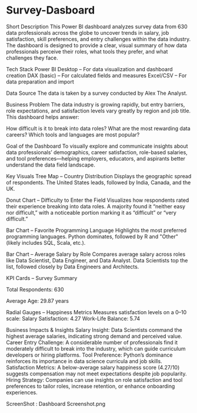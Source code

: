 # Survey-Dasboard

Short Description
This Power BI dashboard analyzes survey data from 630 data professionals across the globe to uncover trends in salary, job satisfaction, skill preferences, and entry challenges within the data industry. The dashboard is designed to provide a clear, visual summary of how data professionals perceive their roles, what tools they prefer, and what challenges they face.

 Tech Stack
Power BI Desktop – For data visualization and dashboard creation
DAX (basic) – For calculated fields and measures
Excel/CSV – For data preparation and import

Data Source
The data is taken by a survey conducted by Alex The Analyst.

Business Problem
The data industry is growing rapidly, but entry barriers, role expectations, and satisfaction levels vary greatly by region and job title. This dashboard helps answer:

How difficult is it to break into data roles?
What are the most rewarding data careers?
Which tools and languages are most popular?

 Goal of the Dashboard
To visually explore and communicate insights about data professionals’ demographics, career satisfaction, role-based salaries, and tool preferences—helping employers, educators, and aspirants better understand the data field landscape.

Key Visuals
Tree Map – Country Distribution
Displays the geographic spread of respondents. The United States leads, followed by India, Canada, and the UK.

Donut Chart – Difficulty to Enter the Field
Visualizes how respondents rated their experience breaking into data roles. A majority found it “neither easy nor difficult,” with a noticeable portion marking it as “difficult” or “very difficult.”

Bar Chart – Favorite Programming Language
Highlights the most preferred programming languages. Python dominates, followed by R and "Other" (likely includes SQL, Scala, etc.).

Bar Chart – Average Salary by Role
Compares average salary across roles like Data Scientist, Data Engineer, and Data Analyst. Data Scientists top the list, followed closely by Data Engineers and Architects.

KPI Cards – Survey Summary

Total Respondents: 630

Average Age: 29.87 years

Radial Gauges – Happiness Metrics
Measures satisfaction levels on a 0–10 scale:
Salary Satisfaction: 4.27
Work-Life Balance: 5.74

Business Impacts & Insights
Salary Insight: Data Scientists command the highest average salaries, indicating strong demand and perceived value.
Career Entry Challenge: A considerable number of professionals find it moderately difficult to break into the industry, which can guide curriculum developers or hiring platforms.
Tool Preference: Python’s dominance reinforces its importance in data science curricula and job skills.
Satisfaction Metrics: A below-average salary happiness score (4.27/10) suggests compensation may not meet expectations despite job popularity.
Hiring Strategy: Companies can use insights on role satisfaction and tool preferences to tailor roles, increase retention, or enhance onboarding experiences.


ScreenShot : Dashboard Screenshot.png
